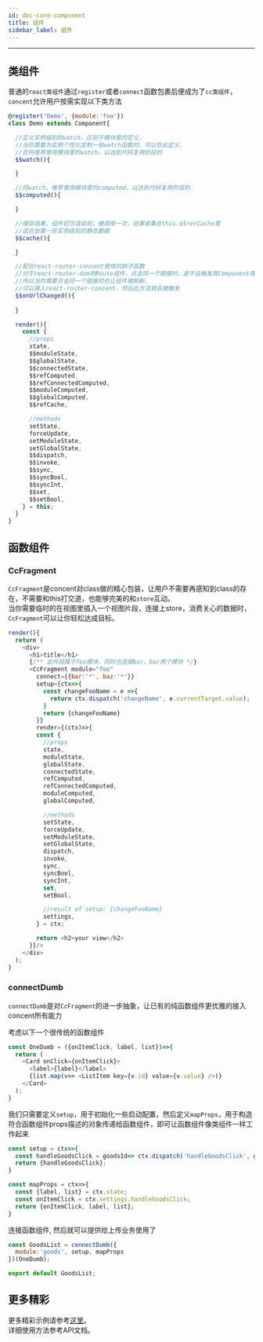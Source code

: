 ```yaml
---
id: doc-core-component
title: 组件
sidebar_label: 组件
---
```

___
## 类组件
普通的`react类组件`通过`register`或者`connect`函数包裹后便成为了`cc类组件`，`concent`允许用户按需实现以下类方法
```javascript
@register('Demo', {module:'foo'})
class Demo extends Component{

  //定义实例级别的watch，区别于模块里的定义，
  //当你需要为实例个性化定制一些watch函数时，可以在此定义，
  //否则推荐使用模块里的watch，以达到代码复用的目的
  $$watch(){

  }

  //同watch，推荐使用模块里的computed，以达到代码复用的目的
  $$computed(){

  }

  //缓存结果，组件初次渲染前，被调用一次，结果收集在this.$$rerCache里
  //适合放置一些实例级别的静态数据
  $$cache(){

  }

  //配合react-router-concent使用的钩子函数
  //对于react-router-dom的Route组件，点击同一个链接时，是不会触发其Component再次挂载的
  //所以当你需要点击同一个链接时也让组件被刷新，
  //可以接入react-router-concent，然后此方法就会被触发
  $$onUrlChanged(){
  
  }

  render(){
    const {
      //props
      state,
      $$moduleState,
      $$globalState,
      $$connectedState,
      $$refComputed,
      $$refConnectedComputed,
      $$moduleComputed,
      $$globalComputed,
      $$refCache,

      //methods
      setState,
      forceUpdate,
      setModuleState,
      setGlobalState,
      $$dispatch,
      $$invoke,
      $$sync,
      $$syncBool,
      $$syncInt,
      $$set,
      $$setBool,
    } = this;
  }
}

```

## 函数组件
### CcFragment
`CcFragment`是concent对class做的精心包装，让用户不需要再感知到class的存在，不需要和this打交道，也能够完美的和`store`互动。    
当你需要临时的在视图里插入一个视图片段，连接上store，消费关心的数据时，`CcFragment`可以让你轻松达成目标。
```javascript
render(){
  return (
    <div>
      <h1>title</h1>
      {/** 此片段属于foo模块，同时也连接bar、bar两个模块 */}
      <CcFragment module="foo" 
        connect={{bar:'*', baz:'*'}} 
        setup={ctx=>{
          const changeFooName = e =>{
            return ctx.dispatch('changeName', e.currentTarget.value);
          }
          return {changeFooName}
        }}
        render={(ctx)=>{
        const {
          //props
          state,
          moduleState,
          globalState,
          connectedState,
          refComputed,
          refConnectedComputed,
          moduleComputed,
          globalComputed,

          //methods
          setState,
          forceUpdate,
          setModuleState,
          setGlobalState,
          dispatch,
          invoke,
          sync,
          syncBool,
          syncInt,
          set,
          setBool,

          //result of setup: {changeFooName}
          settings,
        } = ctx;

        return <h2>your view</h2>
      }}/>
    </div>
  );
}

```

### connectDumb
`connectDumb`是对`CcFragment`的进一步抽象，让已有的纯函数组件更优雅的接入concent所有能力

考虑以下一个很传统的函数组件
```javascript
const OneDumb = ({onItemClick, label, list})=>{
  return (
    <Card onClick={onItemClick}>
      <label>{label}</label>
      {list.map(v=> <ListItem key={v.id} value={v.value} />)}
    </Card>
  );
}
```
我们只需要定义`setup`，用于初始化一些启动配置，然后定义`mapProps`，用于构造符合函数组件props描述的对象传递给函数组件，即可让函数组件像类组件一样工作起来
```javascript
const setup = ctx=>{
  const handleGoodsClick = goodsId=> ctx.dispatch('handleGoodsClick', goodsId);
  return {handleGoodsClick};
}

const mapProps = ctx=>{
  const {label, list} = ctx.state;
  const onItemClick = ctx.settings.handleGoodsClick;
  return {onItemClick, label, list};
}
```
连接函数组件, 然后就可以提供给上传业务使用了
```javascript
const GoodsList = connectDumb({
  module:'goods', setup, mapProps
})(OneDumb);

export default GoodsList;
```

## 更多精彩
更多精彩示例请参考[这里](https://stackblitz.com/@fantasticsoul)。   
详细使用方法参考API文档。

